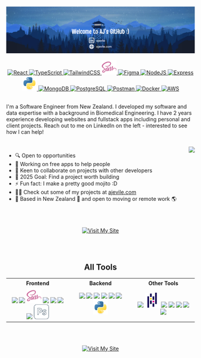 ![logo](./banner4.png)

<!-- <div style="width: 100%; display: flex justify-content: centre; gap: 20px;"> -->
  <div align= "center"">
    <a href="https://reactjs.org/" target="_blank" rel="noreferrer">
      <img src="https://skillicons.dev/icons?i=react" alt="React" width="40" height="40" />
    </a>
    <a href="https://www.typescriptlang.org/" target="_blank" rel="noreferrer">
      <img src="https://skillicons.dev/icons?i=ts" alt="TypeScript" width="40" height="40" />
    </a>
    <a href="https://tailwindcss.com/" target="_blank" rel="noreferrer">
      <img src="https://skillicons.dev/icons?i=tailwind" alt="TailwindCSS" width="40" height="40" />
    </a>
    <a href="https://sass-lang.com" target="_blank" rel="noreferrer">
      <img src="https://raw.githubusercontent.com/devicons/devicon/master/icons/sass/sass-original.svg" alt="SASS" width="40" height="40" />
    </a>
    <a href="https://www.figma.com/" target="_blank" rel="noreferrer">
      <img src="https://www.vectorlogo.zone/logos/figma/figma-icon.svg" alt="Figma" width="40" height="40" />
    </a>
 <!-- </div>
  <div style="text-align: center;"> -->
    <a href="https://nodejs.org" target="_blank" rel="noreferrer">
      <img src="https://skillicons.dev/icons?i=nodejs" alt="NodeJS" width="40" height="40" />
    </a>
    <a href="https://expressjs.com" target="_blank" rel="noreferrer">
      <img src="https://skillicons.dev/icons?i=express" alt="Express" width="40" height="40" />
    </a>
    <a href="https://www.python.org" target="_blank" rel="noreferrer">
      <img src="https://raw.githubusercontent.com/devicons/devicon/master/icons/python/python-original.svg" alt="Python" width="40" height="40" />
    </a>
  <!-- </div>
  <div style="text-align: center;"> -->
    <a href="https://www.mongodb.com/" target="_blank" rel="noreferrer">
      <img src="https://skillicons.dev/icons?i=mongodb" alt="MongoDB" width="40" height="40" />
    </a>
    <a href="https://www.postgresql.org/" target="_blank" rel="noreferrer">
      <img src="https://skillicons.dev/icons?i=postgres" alt="PostgreSQL" width="40" height="40" />
    </a>
    <a href="https://postman.com" target="_blank" rel="noreferrer">
      <img src="https://skillicons.dev/icons?i=postman" alt="Postman" width="40" height="40" />
    </a>
  <!-- </div>
  <div style="text-align: center;"> -->
    <a href="https://www.docker.com/" target="_blank" rel="noreferrer">
      <img src="https://skillicons.dev/icons?i=docker" alt="Docker" width="40" height="40" />
    </a>
    <a href="https://aws.amazon.com/" target="_blank" rel="noreferrer">
      <img src="https://skillicons.dev/icons?i=aws" alt="AWS" width="40" height="40" />
    </a>
  </div>
<!-- </div> -->

<br/>

I'm a Software Engineer from New Zealand. I developed my software and data expertise with a background in Biomedical Engineering. I have 2 years experience developing websites and fullstack apps including personal and client projects. Reach out to me on LinkedIn on the left - interested to see how I can help!

<br>
<img align="right" height="200" src="./lofi-girl-lofi.gif" />
<div>
    <ul align="left">
<!--         <li>🌱 Right now, I'm learning PyTorch and everything machine learning!</li> -->
        <li> 🔍  Open to opportunities</li>
        <li> 🔭  Working on free apps to help people</li>
<!--         <li> 🤝  I'm looking for help with data architecture</li> -->
        <li>👯 Keen to collaborate on projects with other developers</li>
        <li>🥅 2025 Goal: Find a project worth building</li>
        <li>⚡ Fun fact: I make a pretty good mojito :D</li>
        <li>👨‍💻 Check out some of my projects at <a href="https://www.ajevile.com/" target="_blank" rel="noreferrer">ajevile.com</a></li>
        <li> 📍 Based in New Zealand 🌿 and open to moving or remote work 🌎</li>
    </ul>
</div>

<br/>
<br/>

<p align="center">
  <a href="https://www.ajevile.com" target="_blank" rel="noreferrer">
    <img src="https://img.shields.io/badge/Visit%20My%20Site-f1d476?style=for-the-badge&logo=rocket&logoColor=black" alt="Visit My Site" />
  </a>
</p>

<br/>
<br/>

<h2 align="center">All Tools</h2>

<!-- ## All Tools -->

<table width="100%">
  <tr>
    <th align="center">Frontend</th>
    <th align="center">Backend</th>
    <th align="center">Other Tools</th>
  </tr>
  <tr>
    <td align="center" width="33%">
      <a href="https://www.w3.org/html/" target="_blank" rel="noreferrer"><img src="https://skillicons.dev/icons?i=html" width="40" /></a>
      <a href="https://www.w3schools.com/css/" target="_blank" rel="noreferrer"><img src="https://skillicons.dev/icons?i=css" width="40" /></a>
      <a href="https://sass-lang.com" target="_blank" rel="noreferrer"><img src="https://raw.githubusercontent.com/devicons/devicon/master/icons/sass/sass-original.svg" width="40" /></a>
      <a href="https://developer.mozilla.org/en-US/docs/Web/JavaScript" target="_blank" rel="noreferrer"><img src="https://skillicons.dev/icons?i=js" width="40" /></a>
      <a href="https://www.typescriptlang.org/" target="_blank" rel="noreferrer"><img src="https://skillicons.dev/icons?i=ts" width="40" /></a>
      <a href="https://reactjs.org/" target="_blank" rel="noreferrer"><img src="https://skillicons.dev/icons?i=react" width="40" /></a>
      <a href="https://www.figma.com/" target="_blank" rel="noreferrer"><img src="https://www.vectorlogo.zone/logos/figma/figma-icon.svg" width="40" /></a>
      <a href="https://www.photoshop.com/en" target="_blank" rel="noreferrer"><img src="https://raw.githubusercontent.com/devicons/devicon/master/icons/photoshop/photoshop-line.svg" width="40" /></a>
    </td>
    <td align="center" width="33%">
      <a href="https://nodejs.org" target="_blank" rel="noreferrer"><img src="https://skillicons.dev/icons?i=nodejs" width="40" /></a>
      <a href="https://expressjs.com" target="_blank" rel="noreferrer"><img src="https://skillicons.dev/icons?i=express" width="40" /></a>
      <a href="https://www.mongodb.com/" target="_blank" rel="noreferrer"><img src="https://skillicons.dev/icons?i=mongodb" width="40" /></a>
      <a href="https://www.mysql.com/" target="_blank" rel="noreferrer"><img src="https://skillicons.dev/icons?i=mysql" width="40" /></a>
      <a href="https://jestjs.io" target="_blank" rel="noreferrer"><img src="https://www.vectorlogo.zone/logos/jestjsio/jestjsio-icon.svg" width="40" /></a>
      <a href="https://postman.com" target="_blank" rel="noreferrer"><img src="https://skillicons.dev/icons?i=postman" width="40" /></a>
      <a href="https://www.python.org" target="_blank" rel="noreferrer"><img src="https://raw.githubusercontent.com/devicons/devicon/master/icons/python/python-original.svg" width="40" /></a>
    </td>
    <td align="center" width="33%">
      <a href="https://scikit-learn.org/" target="_blank" rel="noreferrer"><img src="https://upload.wikimedia.org/wikipedia/commons/0/05/Scikit_learn_logo_small.svg" width="40" /></a>
      <a href="https://pandas.pydata.org/" target="_blank" rel="noreferrer"><img src="https://raw.githubusercontent.com/devicons/devicon/master/icons/pandas/pandas-original.svg" width="40" /></a>
      <a href="https://www.docker.com/" target="_blank" rel="noreferrer"><img src="https://skillicons.dev/icons?i=docker" width="40" /></a>
      <a href="https://azure.microsoft.com/en-in/" target="_blank" rel="noreferrer"><img src="https://www.vectorlogo.zone/logos/microsoft_azure/microsoft_azure-icon.svg" width="40" /></a>
      <a href="https://cloud.google.com" target="_blank" rel="noreferrer"><img src="https://www.vectorlogo.zone/logos/google_cloud/google_cloud-icon.svg" width="40" /></a>
      <a href="https://git-scm.com/" target="_blank" rel="noreferrer"><img src="https://skillicons.dev/icons?i=git" width="40" /></a>
      <a href="https://www.gnu.org/software/bash/" target="_blank" rel="noreferrer"><img src="https://www.vectorlogo.zone/logos/gnu_bash/gnu_bash-icon.svg" width="40" /></a>
    </td>
  </tr>
</table>

<br/>
<br/>

<p align="center">
  <a href="https://www.ajevile.com" target="_blank" rel="noreferrer">
    <img src="https://img.shields.io/badge/Visit%20My%20Site-f1d476?style=for-the-badge&logo=rocket&logoColor=black" alt="Visit My Site" />
  </a>
</p>

<!-- <p align="center">
  <a href="https://www.ajevile.com" target="_blank" rel="noreferrer">
    <img src="https://img.shields.io/badge/Visit%20My%20Site-285a9c?style=for-the-badge&logo=rocket&logoColor=white" alt="Visit My Site" />
  </a>
</p> -->
